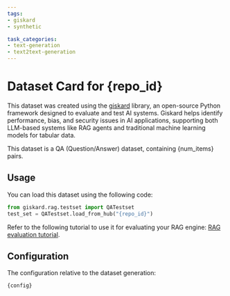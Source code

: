 ```yaml
---
tags:
- giskard
- synthetic

task_categories:
- text-generation
- text2text-generation
---
```


# Dataset Card for {repo_id}
This dataset was created using the [giskard](https://github.com/Giskard-AI/giskard) library, an open-source Python framework designed to evaluate and test AI systems. Giskard helps identify performance, bias, and security issues in AI applications, supporting both LLM-based systems like RAG agents and traditional machine learning models for tabular data.

This dataset is a QA (Question/Answer) dataset, containing {num_items} pairs.

## Usage

You can load this dataset using the following code:

```python
from giskard.rag.testset import QATestset
test_set = QATestset.load_from_hub("{repo_id}")
```

Refer to the following tutorial to use it for evaluating your RAG engine: [RAG evaluation tutorial](https://docs.giskard.ai/en/stable/open_source/testset_generation/rag_evaluation/index.html).

## Configuration

The configuration relative to the dataset generation:

```bash
{config}
```